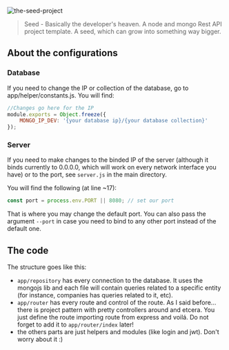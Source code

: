 ![the-seed-project](https://user-images.githubusercontent.com/20716798/52921746-0c881080-32f9-11e9-87cf-676ec2220f29.jpg)

> Seed - Basically the developer's heaven. A node and mongo Rest API project template. A seed, which can grow into something way bigger.

## About the configurations

### Database

If you need to change the IP or collection of the database, go to app/helper/constants.js. You will find:

```javascript
//Changes go here for the IP
module.exports = Object.freeze({
    MONGO_IP_DEV: '{your database ip}/{your database collection}'
});
```

### Server 

If you need to make changes to the binded IP of the server (although it binds currently to 0.0.0.0, which will work on every network interface you have) or to the port, see <code>server.js</code> in the main directory. 

You will find the following (at line ~17):

```javascript
const port = process.env.PORT || 8080; // set our port
```
That is where you may change the default port. You can also pass the argument <code>--port</code> in case you need to bind to any other port instead of the default one.

## The code

The structure goes like this: 

* <code>app/repository</code> has every connection to the database. It uses the mongojs lib and each file will contain queries related to a specific entity (for instance, companies has queries related to it, etc).
* <code>app/router</code> has every route and control of the route. As I said before... there is project pattern with pretty controllers around and etcera. You just define the route importing route from express and voilá. Do not forget to add it to <code>app/router/index</code> later!
* the others parts are just helpers and modules (like login and jwt). Don't worry about it :)
